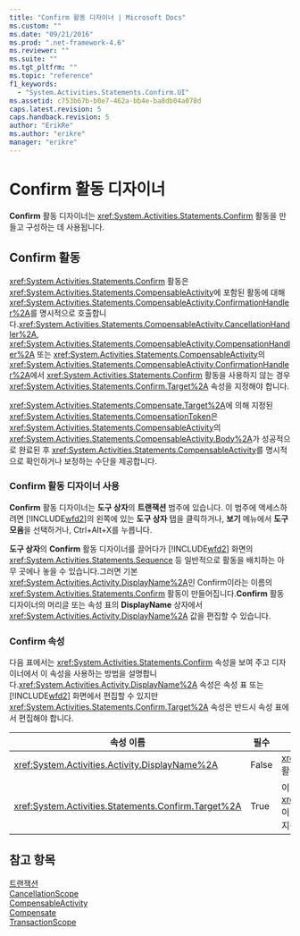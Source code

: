 ```yaml
---
title: "Confirm 활동 디자이너 | Microsoft Docs"
ms.custom: ""
ms.date: "09/21/2016"
ms.prod: ".net-framework-4.6"
ms.reviewer: ""
ms.suite: ""
ms.tgt_pltfrm: ""
ms.topic: "reference"
f1_keywords: 
  - "System.Activities.Statements.Confirm.UI"
ms.assetid: c753b67b-b0e7-462a-bb4e-ba8db04a078d
caps.latest.revision: 5
caps.handback.revision: 5
author: "ErikRe"
ms.author: "erikre"
manager: "erikre"
---
```

# Confirm 활동 디자이너
**Confirm** 활동 디자이너는 <xref:System.Activities.Statements.Confirm> 활동을 만들고 구성하는 데 사용됩니다.  
  
## Confirm 활동  
 <xref:System.Activities.Statements.Confirm> 활동은 <xref:System.Activities.Statements.CompensableActivity>에 포함된 활동에 대해 <xref:System.Activities.Statements.CompensableActivity.ConfirmationHandler%2A>를 명시적으로 호출합니다.<xref:System.Activities.Statements.CompensableActivity.CancellationHandler%2A>, <xref:System.Activities.Statements.CompensableActivity.CompensationHandler%2A> 또는 <xref:System.Activities.Statements.CompensableActivity>의 <xref:System.Activities.Statements.CompensableActivity.ConfirmationHandler%2A>에서 <xref:System.Activities.Statements.Confirm> 활동을 사용하지 않는 경우 <xref:System.Activities.Statements.Confirm.Target%2A> 속성을 지정해야 합니다.  
  
 <xref:System.Activities.Statements.Compensate.Target%2A>에 의해 지정된 <xref:System.Activities.Statements.CompensationToken>은 <xref:System.Activities.Statements.CompensableActivity>의 <xref:System.Activities.Statements.CompensableActivity.Body%2A>가 성공적으로 완료된 후 <xref:System.Activities.Statements.CompensableActivity>를 명시적으로 확인하거나 보정하는 수단을 제공합니다.  
  
### Confirm 활동 디자이너 사용  
 **Confirm** 활동 디자이너는 **도구 상자**의 **트랜잭션** 범주에 있습니다. 이 범주에 액세스하려면 [!INCLUDE[wfd2](../workflow-designer/includes/wfd2_md.md)]의 왼쪽에 있는 **도구 상자** 탭을 클릭하거나, **보기** 메뉴에서 **도구 모음**을 선택하거나, Ctrl\+Alt\+X를 누릅니다.  
  
 **도구 상자**의 **Confirm** 활동 디자이너를 끌어다가 [!INCLUDE[wfd2](../workflow-designer/includes/wfd2_md.md)] 화면의 <xref:System.Activities.Statements.Sequence> 등 일반적으로 활동을 배치하는 아무 곳에나 놓을 수 있습니다.그러면 기본 <xref:System.Activities.Activity.DisplayName%2A>인 Confirm이라는 이름의 <xref:System.Activities.Statements.Confirm> 활동이 만들어집니다.**Confirm** 활동 디자이너의 머리글 또는 속성 표의 **DisplayName** 상자에서 <xref:System.Activities.Activity.DisplayName%2A> 값을 편집할 수 있습니다.  
  
### Confirm 속성  
 다음 표에서는 <xref:System.Activities.Statements.Confirm> 속성을 보여 주고 디자이너에서 이 속성을 사용하는 방법을 설명합니다.<xref:System.Activities.Activity.DisplayName%2A> 속성은 속성 표 또는 [!INCLUDE[wfd2](../workflow-designer/includes/wfd2_md.md)] 화면에서 편집할 수 있지만 <xref:System.Activities.Statements.Confirm.Target%2A> 속성은 반드시 속성 표에서 편집해야 합니다.  
  
|속성 이름|필수|사용법|  
|-----------|--------|---------|  
|<xref:System.Activities.Activity.DisplayName%2A>|False|<xref:System.Activities.Statements.CancellationScope> 활동의 선택적 이름을 지정합니다.기본값은 Confirm입니다.|  
|<xref:System.Activities.Statements.Confirm.Target%2A>|True|이 <xref:System.Activities.Statements.Confirm> 활동의 <xref:System.Activities.Statements.CompensationToken>이 들어 있는 <xref:System.Activities.InArgument%601>을 지정합니다.|  
  
## 참고 항목  
 [트랜잭션](../workflow-designer/transaction-activity-designers.md)   
 [CancellationScope](../workflow-designer/cancellationscope-activity-designer.md)   
 [CompensableActivity](../workflow-designer/compensableactivity-activity-designer.md)   
 [Compensate](../workflow-designer/compensate-activity-designer.md)   
 [TransactionScope](../workflow-designer/transactionscope-activity-designer.md)